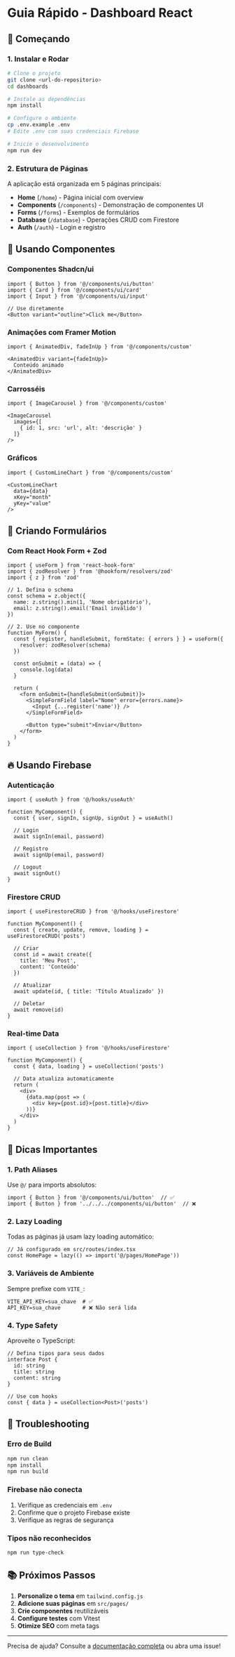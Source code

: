 # Guia Rápido - Dashboard React

## 🚀 Começando

### 1. Instalar e Rodar

```bash
# Clone o projeto
git clone <url-do-repositorio>
cd dashboards

# Instale as dependências
npm install

# Configure o ambiente
cp .env.example .env
# Edite .env com suas credenciais Firebase

# Inicie o desenvolvimento
npm run dev
```

### 2. Estrutura de Páginas

A aplicação está organizada em 5 páginas principais:

- **Home** (`/home`) - Página inicial com overview
- **Components** (`/components`) - Demonstração de componentes UI
- **Forms** (`/forms`) - Exemplos de formulários
- **Database** (`/database`) - Operações CRUD com Firestore
- **Auth** (`/auth`) - Login e registro

## 🎨 Usando Componentes

### Componentes Shadcn/ui

```tsx
import { Button } from '@/components/ui/button'
import { Card } from '@/components/ui/card'
import { Input } from '@/components/ui/input'

// Use diretamente
<Button variant="outline">Click me</Button>
```

### Animações com Framer Motion

```tsx
import { AnimatedDiv, fadeInUp } from '@/components/custom'

<AnimatedDiv variant={fadeInUp}>
  Conteúdo animado
</AnimatedDiv>
```

### Carrosséis

```tsx
import { ImageCarousel } from '@/components/custom'

<ImageCarousel 
  images={[
    { id: 1, src: 'url', alt: 'descrição' }
  ]} 
/>
```

### Gráficos

```tsx
import { CustomLineChart } from '@/components/custom'

<CustomLineChart 
  data={data} 
  xKey="month" 
  yKey="value" 
/>
```

## 📝 Criando Formulários

### Com React Hook Form + Zod

```tsx
import { useForm } from 'react-hook-form'
import { zodResolver } from '@hookform/resolvers/zod'
import { z } from 'zod'

// 1. Defina o schema
const schema = z.object({
  name: z.string().min(1, 'Nome obrigatório'),
  email: z.string().email('Email inválido')
})

// 2. Use no componente
function MyForm() {
  const { register, handleSubmit, formState: { errors } } = useForm({
    resolver: zodResolver(schema)
  })
  
  const onSubmit = (data) => {
    console.log(data)
  }
  
  return (
    <form onSubmit={handleSubmit(onSubmit)}>
      <SimpleFormField label="Nome" error={errors.name}>
        <Input {...register('name')} />
      </SimpleFormField>
      
      <Button type="submit">Enviar</Button>
    </form>
  )
}
```

## 🔥 Usando Firebase

### Autenticação

```tsx
import { useAuth } from '@/hooks/useAuth'

function MyComponent() {
  const { user, signIn, signUp, signOut } = useAuth()
  
  // Login
  await signIn(email, password)
  
  // Registro
  await signUp(email, password)
  
  // Logout
  await signOut()
}
```

### Firestore CRUD

```tsx
import { useFirestoreCRUD } from '@/hooks/useFirestore'

function MyComponent() {
  const { create, update, remove, loading } = useFirestoreCRUD('posts')
  
  // Criar
  const id = await create({
    title: 'Meu Post',
    content: 'Conteúdo'
  })
  
  // Atualizar
  await update(id, { title: 'Título Atualizado' })
  
  // Deletar
  await remove(id)
}
```

### Real-time Data

```tsx
import { useCollection } from '@/hooks/useFirestore'

function MyComponent() {
  const { data, loading } = useCollection('posts')
  
  // Data atualiza automaticamente
  return (
    <div>
      {data.map(post => (
        <div key={post.id}>{post.title}</div>
      ))}
    </div>
  )
}
```

## 🎯 Dicas Importantes

### 1. Path Aliases

Use `@/` para imports absolutos:
```tsx
import { Button } from '@/components/ui/button'  // ✅
import { Button } from '../../../components/ui/button'  // ❌
```

### 2. Lazy Loading

Todas as páginas já usam lazy loading automático:
```tsx
// Já configurado em src/routes/index.tsx
const HomePage = lazy(() => import('@/pages/HomePage'))
```

### 3. Variáveis de Ambiente

Sempre prefixe com `VITE_`:
```env
VITE_API_KEY=sua_chave  # ✅
API_KEY=sua_chave       # ❌ Não será lida
```

### 4. Type Safety

Aproveite o TypeScript:
```tsx
// Defina tipos para seus dados
interface Post {
  id: string
  title: string
  content: string
}

// Use com hooks
const { data } = useCollection<Post>('posts')
```

## 🐛 Troubleshooting

### Erro de Build

```bash
npm run clean
npm install
npm run build
```

### Firebase não conecta

1. Verifique as credenciais em `.env`
2. Confirme que o projeto Firebase existe
3. Verifique as regras de segurança

### Tipos não reconhecidos

```bash
npm run type-check
```

## 📚 Próximos Passos

1. **Personalize o tema** em `tailwind.config.js`
2. **Adicione suas páginas** em `src/pages/`
3. **Crie componentes** reutilizáveis
4. **Configure testes** com Vitest
5. **Otimize SEO** com meta tags

---

Precisa de ajuda? Consulte a [documentação completa](../README.md) ou abra uma issue!

